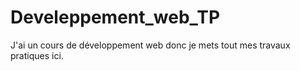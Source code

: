 # Develeppement_web_TP
J'ai un cours de développement web donc je mets tout mes travaux pratiques ici.
